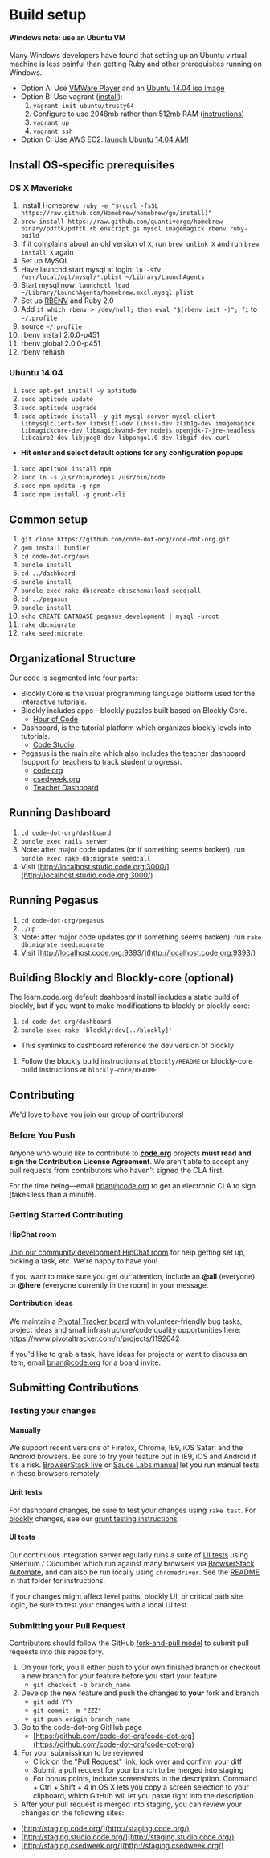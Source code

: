 # Build setup

#### Windows note: use an Ubuntu VM

Many Windows developers have found that setting up an Ubuntu virtual machine is less painful than getting Ruby and other prerequisites running on Windows.

* Option A: Use [VMWare Player](https://my.vmware.com/web/vmware/free#desktop_end_user_computing/vmware_player/4_0) and an [Ubuntu 14.04 iso image](http://releases.ubuntu.com/14.04.1/ubuntu-14.04.1-desktop-amd64.iso)
* Option B: Use vagrant ([install](https://docs.vagrantup.com/v2/installation/)):
  1. `vagrant init ubuntu/trusty64`
  1. Configure to use 2048mb rather than 512mb RAM ([instructions](https://docs.vagrantup.com/v2/virtualbox/configuration.html))
  1. `vagrant up`
  1. `vagrant ssh`
* Option C: Use AWS EC2: [launch Ubuntu 14.04 AMI](https://console.aws.amazon.com/ec2/home?region=ap-northeast-1#launchAmi=ami-d9fdddd8)

## Install OS-specific prerequisites

### OS X Mavericks

1. Install Homebrew: `ruby -e "$(curl -fsSL https://raw.github.com/Homebrew/homebrew/go/install)"`
1. `brew install https://raw.github.com/quantiverge/homebrew-binary/pdftk/pdftk.rb enscript gs mysql imagemagick rbenv ruby-build`
  1. If it complains about an old version of `X`, run `brew unlink X` and run `brew install X` again
1. Set up MySQL
  1. Have launchd start mysql at login: `ln -sfv /usr/local/opt/mysql/*.plist ~/Library/LaunchAgents`
  1. Start mysql now: `launchctl load ~/Library/LaunchAgents/homebrew.mxcl.mysql.plist`
1. Set up [RBENV](https://github.com/sstephenson/rbenv#homebrew-on-mac-os-x) and Ruby 2.0
  1. Add `if which rbenv > /dev/null; then eval "$(rbenv init -)"; fi` to `~/.profile`
  1. source `~/.profile`
  1. rbenv install 2.0.0-p451
  1. rbenv global 2.0.0-p451
  1. rbenv rehash

### Ubuntu 14.04

1. `sudo apt-get install -y aptitude`
1. `sudo aptitude update`
1. `sudo aptitude upgrade`
1. `sudo aptitude install -y git mysql-server mysql-client libmysqlclient-dev libxslt1-dev libssl-dev zlib1g-dev imagemagick libmagickcore-dev libmagickwand-dev nodejs openjdk-7-jre-headless libcairo2-dev libjpeg8-dev libpango1.0-dev libgif-dev curl`
  * **Hit enter and select default options for any configuration popups**
1. `sudo aptitude install npm`
1. `sudo ln -s /usr/bin/nodejs /usr/bin/node`
1. `sudo npm update -g npm`
1. `sudo npm install -g grunt-cli`

## Common setup

1. `git clone https://github.com/code-dot-org/code-dot-org.git`
1. `gem install bundler`
1. `cd code-dot-org/aws`
1. `bundle install`
1. `cd ../dashboard`
1. `bundle install`
1. `bundle exec rake db:create db:schema:load seed:all`
1. `cd ../pegasus`
1. `bundle install`
1. `echo CREATE DATABASE pegasus_development | mysql -uroot`
1. `rake db:migrate`
1. `rake seed:migrate`

## Organizational Structure
Our code is segmented into four parts:

* Blockly Core is the visual programming language platform used for the interactive tutorials.
* Blockly includes apps—blockly puzzles built based on Blockly Core.
  * [Hour of Code](http://studio.code.org/hoc/1)
* Dashboard, is the tutorial platform which organizes blockly levels into tutorials.
  * [Code Studio](http://studio.code.org)
* Pegasus is the main site which also includes the teacher dashboard (support for teachers to track student progress).
  * [code.org](http://code.org)
  * [csedweek.org](http://csedweek.org)
  * [Teacher Dashboard](http://code.org/teacher-dashboard)

## Running Dashboard
1. `cd code-dot-org/dashboard`
2. `bundle exec rails server`
3.  Note: after major code updates (or if something seems broken), run `bundle exec rake db:migrate seed:all`
4.  Visit [http://localhost.studio.code.org:3000/](http://localhost.studio.code.org:3000/)

## Running Pegasus

1. `cd code-dot-org/pegasus`
2. `./up`
3. Note: after major code updates (or if something seems broken), run `rake db:migrate seed:migrate`
4. Visit [http://localhost.code.org:9393/](http://localhost.code.org:9393/)

## Building Blockly and Blockly-core (optional)

The learn.code.org default dashboard install includes a static build of blockly, but if you want to make modifications to blockly or blockly-core:

1. `cd code-dot-org/dashboard`
1. `bundle exec rake 'blockly:dev[../blockly]'`
  * This symlinks to dashboard reference the dev version of blockly
1. Follow the blockly build instructions at `blockly/README` or blockly-core build instructions at `blockly-core/README`

## Contributing

We'd love to have you join our group of contributors!

### Before You Push

Anyone who would like to contribute to **[code.org](https://github.com/code-dot-org/)** projects **must read and sign the Contribution License Agreement**. We aren't able to accept any pull requests from contributors who haven't signed the CLA first.

For the time being—email [brian@code.org](mailto:brian@code.org) to get an electronic CLA to sign (takes less than a minute).

### Getting Started Contributing

#### HipChat room

[Join our community development HipChat room](http://www.hipchat.com/gBebkHP6g) for help getting set up, picking a task, etc. We're happy to have you!

If you want to make sure you get our attention, include an **@all** (everyone) or **@here** (everyone currently in the room) in your message.

#### Contribution ideas

We maintain a [Pivotal Tracker board](https://www.pivotaltracker.com/n/projects/1192642) with volunteer-friendly bug tasks, project ideas and small infrastructure/code quality opportunities here: https://www.pivotaltracker.com/n/projects/1192642

If you'd like to grab a task, have ideas for projects or want to discuss an item, email [brian@code.org](mailto:brian@code.org) for a board invite.

## Submitting Contributions

### Testing your changes

#### Manually

We support recent versions of Firefox, Chrome, IE9, iOS Safari and the Android browsers. Be sure to try your feature out in IE9, iOS and Android if it's a risk. [BrowserStack live](http://www.browserstack.com) or [Sauce Labs manual](https://saucelabs.com/manual) let you run manual tests in these browsers remotely.

#### Unit tests

For dashboard changes, be sure to test your changes using `rake test`. For [blockly](./blockly) changes, see our [grunt testing instructions](./blockly#running-tests).

#### UI tests

Our continuous integration server regularly runs a suite of [UI tests](./dashboard/test/ui) using Selenium / Cucumber which run against many browsers via [BrowserStack Automate](https://www.browserstack.com/automate), and can also be run locally using `chromedriver`. See the [README](./dashboard/test/ui) in that folder for instructions.

If your changes might affect level paths, blockly UI, or critical path site logic, be sure to test your changes with a local UI test.

### Submitting your Pull Request

Contributors should follow the GitHub [fork-and-pull model](https://help.github.com/articles/using-pull-requests) to submit pull requests into this repository.

1. On your fork, you'll either push to your own finished branch or checkout a new branch for your feature before you start your feature
    - `git checkout -b branch_name`
2. Develop the new feature and push the changes to **your** fork and branch
    - `git add YYY`
    - `git commit -m "ZZZ"`
    - `git push origin branch_name`
3. Go to the code-dot-org GitHub page
    - [https://github.com/code-dot-org/code-dot-org](https://github.com/code-dot-org/code-dot-org)
4. For your submissinon to be reviewed
    - Click on the "Pull Request" link, look over and confirm your diff
    - Submit a pull request for your branch to be merged into staging
    - For bonus points, include screenshots in the description. Command + Ctrl + Shift + 4 in OS X lets you copy a screen selection to your clipboard, which GitHub will let you paste right into the description
5. After your pull request is merged into staging, you can review your changes on the following sites:
  * [http://staging.code.org/](http://staging.code.org/)
  * [http://staging.studio.code.org/](http://staging.studio.code.org/)
  * [http://staging.csedweek.org/](http://staging.csedweek.org/)
